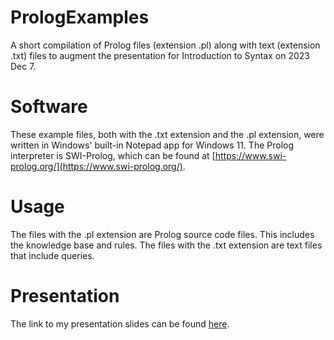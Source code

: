 # PrologExamples
A short compilation of Prolog files (extension .pl) along with text (extension .txt) files to augment the presentation for Introduction to Syntax on 2023 Dec 7.

# Software
These example files, both with the .txt extension and the .pl extension, were written in Windows' built-in Notepad app for Windows 11. The Prolog interpreter is SWI-Prolog, which can be found at [https://www.swi-prolog.org/](https://www.swi-prolog.org/).

# Usage
The files with the .pl extension are Prolog source code files. This includes the knowledge base and rules.
The files with the .txt extension are text files that include queries.

# Presentation
The link to my presentation slides can be found [here](https://docs.google.com/presentation/d/1ZYukwrBRkfMiju41AQEThVddOwyEV3n9ytB_qCf7sX4/edit?usp=sharing).
